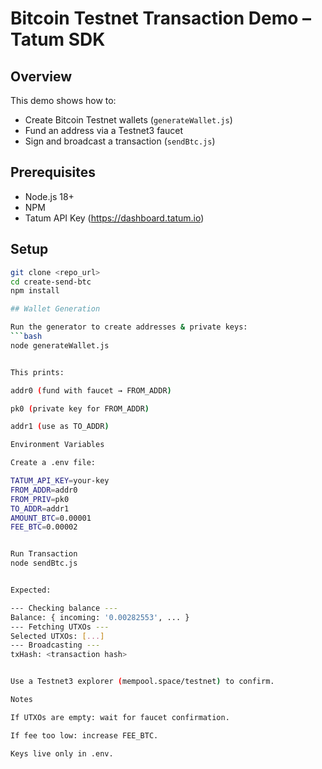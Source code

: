 # Bitcoin Testnet Transaction Demo – Tatum SDK

## Overview
This demo shows how to:
- Create Bitcoin Testnet wallets (`generateWallet.js`)
- Fund an address via a Testnet3 faucet
- Sign and broadcast a transaction (`sendBtc.js`)

## Prerequisites
- Node.js 18+
- NPM
- Tatum API Key (https://dashboard.tatum.io)

## Setup
```bash
git clone <repo_url>
cd create-send-btc
npm install

## Wallet Generation

Run the generator to create addresses & private keys:
```bash
node generateWallet.js


This prints:

addr0 (fund with faucet → FROM_ADDR)

pk0 (private key for FROM_ADDR)

addr1 (use as TO_ADDR)

Environment Variables

Create a .env file:

TATUM_API_KEY=your-key
FROM_ADDR=addr0
FROM_PRIV=pk0
TO_ADDR=addr1
AMOUNT_BTC=0.00001
FEE_BTC=0.00002


Run Transaction
node sendBtc.js


Expected:

--- Checking balance ---
Balance: { incoming: '0.00282553', ... }
--- Fetching UTXOs ---
Selected UTXOs: [...]
--- Broadcasting ---
txHash: <transaction hash>


Use a Testnet3 explorer (mempool.space/testnet) to confirm.

Notes

If UTXOs are empty: wait for faucet confirmation.

If fee too low: increase FEE_BTC.

Keys live only in .env.
